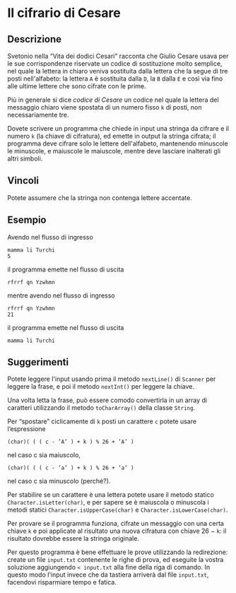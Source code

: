 Il cifrario di Cesare
=====================

Descrizione
-----------

Svetonio nella “Vita dei dodici Cesari” racconta che Giulio Cesare usava per
le sue corrispondenze riservate un codice di sostituzione molto semplice,
nel quale la lettera in chiaro veniva sostituita dalla lettera che la
segue di tre posti nell'alfabeto: la lettera `A` è sostituita dalla `D`,
la `B` dalla `E` e così via fino alle ultime lettere che sono cifrate con
le prime.

Più in generale si dice _codice di Cesare_ un codice nel quale la lettera
del messaggio chiaro viene spostata di un numero fisso `k` di posti, non
necessariamente tre.

Dovete scrivere un programma che chiede in input una stringa da cifrare e
il numero `k` (la chiave di cifratura), ed emette in output la stringa
cifrata; il programma deve cifrare solo le lettere dell'alfabeto,
mantenendo minuscole le minuscole, e maiuscole le maiuscole, mentre deve
lasciare inalterati gli altri simboli.

Vincoli
-------

Potete assumere che la stringa non contenga lettere accentate.

Esempio
-------

Avendo nel flusso di ingresso

    mamma li Turchi
    5

il programma emette nel flusso di uscita

    rfrrf qn Yzwhmn

mentre avendo nel flusso di ingresso

    rfrrf qn Yzwhmn
    21

il programma emette nel flusso di uscita

    mamma li Turchi

Suggerimenti
------------

Potete leggere l'input usando prima il metodo `nextLine()` di `Scanner`
per leggere la frase, e poi il metodo `nextInt()` per leggere la chiave.

Una volta letta la frase, può essere comodo convertirla in un array
di caratteri utilizzando il metodo `toCharArray()` della classe `String`.

Per “spostare” ciclicamente di `k` posti un carattere `c` potete usare l’espressione

    (char)( ( ( c - ’A’ ) + k ) % 26 + ’A’ )

nel caso c sia maiuscolo,

    (char)( ( ( c - ’a’ ) + k ) % 26 + ’a’ )

nel caso c sia minuscolo (perché?).

Per stabilire se un carattere è una lettera potete usare il metodo statico
`Character.isLetter(char)`, e per sapere se è maiuscola o minuscola
i metodi statici `Character.isUpperCase(char)` e `Character.isLowerCase(char)`.

Per provare se il programma funziona, cifrate un messaggio con una certa
chiave `k` e poi applicate al risultato una nuova cifratura con chiave 26
− `k`: il risultato dovrebbe essere la stringa originale.

Per questo programma è bene effettuare le prove utilizzando la
redirezione: create un file `input.txt` contenente le righe di prova, ed
eseguite la vostra soluzione aggiungendo `< input.txt` alla fine della
riga di comando. In questo modo l'input invece che da tastiera arriverà
dal file `input.txt`, facendovi risparmiare tempo e fatica.
